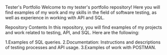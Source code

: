 Tester's Portfolio
Welcome to my tester's portfolio repository! Here you will find examples of my work and my skills in the field of software testing, as well as experience in working with API and SQL.

Repository Contents
In this repository, you will find examples of my projects and work related to testing, API, and SQL. Here are the following:

1.Examples of SQL queries.
2.Documentation: Instructions and descriptions of testing processes and API usage.
3.Examples of work with POSTMAN.
